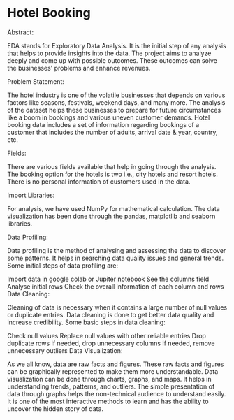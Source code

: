 
# Hotel Booking

Abstract:

EDA stands for Exploratory Data Analysis. It is the initial step of any analysis that helps to provide insights into the data. The project aims to analyze deeply and come up with possible outcomes. These outcomes can solve the businesses' problems and enhance revenues.

Problem Statement:

The hotel industry is one of the volatile businesses that depends on various factors like seasons, festivals, weekend days, and many more. The analysis of the dataset helps these businesses to prepare for future circumstances like a boom in bookings and various uneven customer demands. Hotel booking data includes a set of information regarding bookings of a customer that includes the number of adults, arrival date & year, country, etc.

Fields:

There are various fields available that help in going through the analysis. The booking option for the hotels is two i.e., city hotels and resort hotels. There is no personal information of customers used in the data.

Import Libraries:

For analysis, we have used NumPy for mathematical calculation. The data visualization has been done through the pandas, matplotlib and seaborn libraries.

Data Profiling:

Data profiling is the method of analysing and assessing the data to discover some patterns. It helps in searching data quality issues and general trends. Some initial steps of data profiling are:

Import data in google colab or Jupiter notebook
See the columns field
Analyse initial rows
Check the overall information of each column and rows
Data Cleaning:

Cleaning of data is necessary when it contains a large number of null values or duplicate entries. Data cleaning is done to get better data quality and increase credibility. Some basic steps in data cleaning:

Check null values
Replace null values with other reliable entries
Drop duplicate rows
If needed, drop unnecessary columns
If needed, remove unnecessary outliers
Data Visualization:

As we all know, data are raw facts and figures. These raw facts and figures can be graphically represented to make them more understandable. Data visualization can be done through charts, graphs, and maps. It helps in understanding trends, patterns, and outliers. The simple presentation of data through graphs helps the non-technical audience to understand easily. It is one of the most interactive methods to learn and has the ability to uncover the hidden story of data.
